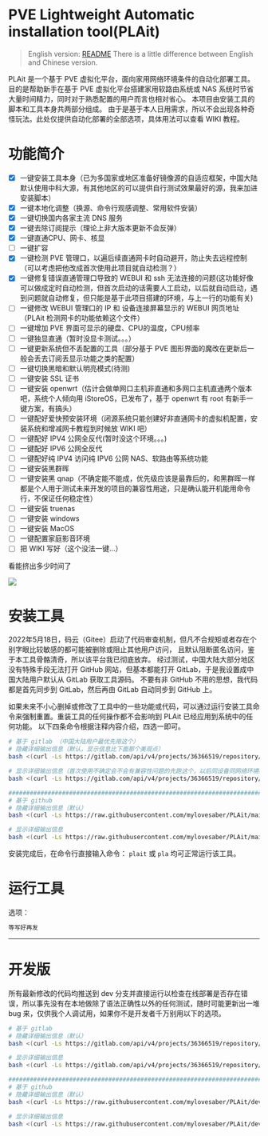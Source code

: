 # PVE Lightweight Automatic installation tool(PLAit)

>English version: [README](https://github.com/mylovesaber/PLAit/blob/dev/README_EN.md)
There is a little difference between English and Chinese version.

PLAit 是一个基于 PVE 虚拟化平台，面向家用网络环境条件的自动化部署工具。目的是帮助新手在基于 PVE 虚拟化平台搭建家用软路由系统或 NAS 系统时节省大量时间精力，同时对于熟悉配置的用户而言也相对省心。
本项目由安装工具的脚本和工具本身共两部分组成。
由于是基于本人日用需求，所以不会出现各种奇怪玩法。此处仅提供自动化部署的全部选项，具体用法可以查看 WIKI 教程。

# 功能简介

- [x] 一键安装工具本身（已为多国家或地区准备好镜像源的自适应框架，中国大陆默认使用中科大源，有其他地区的可以提供自行测试效果最好的源，我来加进安装脚本）
- [x] 一键本地化调整（换源、命令行观感调整、常用软件安装）
- [x] 一键切换国内各家主流 DNS 服务
- [x] 一键去除订阅提示（理论上非大版本更新不会反弹）
- [x] 一键直通CPU、网卡、核显
- [ ] 一键扩容
- [x] 一键检测 PVE 管理口，以遍后续直通网卡时自动避开，防止失去远程控制（可以考虑把他改成首次使用此项目就自动检测？）
- [x] 一键修复错误直通管理口导致的 WEBUI 和 ssh 无法连接的问题(这功能好像可以做成定时自动检测，但首次启动的话需要人工启动，以后就自动启动，遇到问题就自动修复，但只能是基于此项目搭建的环境，与上一行的功能有关)
- [ ] 一键修改 WEBUI 管理口的 IP 和 设备连接屏幕显示的 WEBUI 网页地址（PLAit 检测网卡的功能依赖这个文件）
- [ ] 一键增加 PVE 界面可显示的硬盘、CPU的温度，CPU频率
- [ ] 一键独显直通（暂时没显卡测试。。。）
- [ ] 一键更新系统但不丢配置的工具（部分基于 PVE 图形界面的魔改在更新后一般会丢去订阅丢显示功能之类的配置）
- [ ] 一键切换黑暗和默认明亮模式(待测)
- [ ] 一键安装 SSL 证书
- [ ] 一键安装 openwrt（估计会做单网口主机非直通和多网口主机直通两个版本吧，系统个人倾向用 iStoreOS，已发布了，基于 openwrt 有 root 有新手一键方案，有搞头）
- [ ] 一键配好爱快预安装环境（闭源系统只能创建好非直通网卡的虚拟机配置，安装系统和增减网卡教程到时候放 WIKI 吧）
- [ ] 一键配好 IPV4 公网全反代(暂时没这个环境。。。)
- [ ] 一键配好 IPV6 公网全反代
- [ ] 一键配好纯 IPV4 访问纯 IPV6 公网 NAS、软路由等系统功能
- [ ] 一键安装黑群晖
- [ ] 一键安装黑 qnap（不确定能不能成，优先级应该是最靠后的，和黑群晖一样都是个人用于测试未来开发的项目的兼容性用途，只是确认能开机能用命令行，不保证任何稳定性）
- [ ] 一键安装 truenas
- [ ] 一键安装 windows
- [ ] 一键安装 MacOS
- [ ] 一键配置家庭影音环境
- [ ] 把 WIKI 写好（这个没法一键...）

看能挤出多少时间了

![](https://img.wxcha.com/file/202006/02/d30107da13.jpg)

# 安装工具

2022年5月18日，码云（Gitee）启动了代码审查机制，但凡不合规矩或者存在个别字眼比较敏感的都可能被删除或阻止其他用户访问，
且默认阻断匿名访问，鉴于本工具骨骼清奇，所以该平台我已彻底放弃。
经过测试，中国大陆大部分地区没有特殊手段无法打开 GitHub 网站，但基本都能打开 GitLab，于是我设置成中国大陆用户默认从 GitLab 获取工具源码。
不要有非 GitHub 不用的思想，我代码都是首先同步到 GitLab，然后再由 GitLab 自动同步到 GitHub 上。

如果未来不小心删掉或修改了工具中的一些功能或代码，可以通过运行安装工具命令来强制重置。重装工具的任何操作都不会影响到 PLAit 已经应用到系统中的任何功能。
以下四条命令根据注释内容介绍，四选一即可。

```bash
# 基于 gitlab （中国大陆用户最优先用这个）
# 隐藏详细输出信息（默认，显示信息比下面那个美观点）
bash <(curl -Ls https://gitlab.com/api/v4/projects/36366519/repository/files/install.sh/raw?ref=main)

# 显示详细输出信息（首次使用不确定会不会有兼容性问题的先跑这个，以后同设备同网络环境再安装的时候就默认跑上面的即可，）
bash <(curl -Ls https://gitlab.com/api/v4/projects/36366519/repository/files/install.sh/raw?ref=main) -l

#####################################################################################################
# 基于 github
# 隐藏详细输出信息（默认）
bash <(curl -Ls https://raw.githubusercontent.com/mylovesaber/PLAit/main/install.sh) -s github

# 显示详细输出信息
bash <(curl -Ls https://raw.githubusercontent.com/mylovesaber/PLAit/main/install.sh) -s github -l

```

安装完成后，在命令行直接输入命令： `plait` 或 `pla` 均可正常运行该工具。

# 运行工具

选项：

```bash
等写好再发
```

---

# 开发版

所有最新修改的代码均推送到 dev 分支并直接运行以检查在线部署是否存在错误，所以事先没有在本地做除了语法正确性以外的任何测试，随时可能更新出一堆 bug 来，仅供我个人调试用，如果你不是开发者千万别用以下的选项。

```bash
# 基于 gitlab
# 隐藏详细输出信息（默认）
bash <(curl -Ls https://gitlab.com/api/v4/projects/36366519/repository/files/install.sh/raw?ref=dev) -d

# 显示详细输出信息
bash <(curl -Ls https://gitlab.com/api/v4/projects/36366519/repository/files/install.sh/raw?ref=dev) -dl

#####################################################################################################
# 基于 github
# 隐藏详细输出信息（默认）
bash <(curl -Ls https://raw.githubusercontent.com/mylovesaber/PLAit/dev/install.sh) -s github -d

# 显示详细输出信息
bash <(curl -Ls https://raw.githubusercontent.com/mylovesaber/PLAit/dev/install.sh) -s github -dl

```
